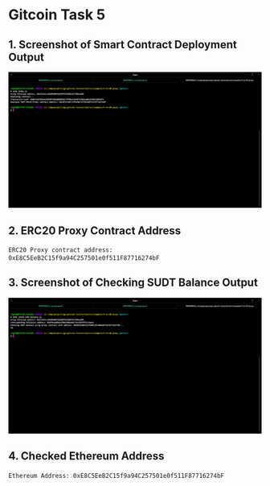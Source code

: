 # Gitcoin Task 5

## 1. Screenshot of Smart Contract Deployment Output
<img src="t5-deploy-contract.png" />


## 2. ERC20 Proxy Contract Address
```
ERC20 Proxy contract address: 0xE8C5EeB2C15f9a94C257501e0f511F87716274bF
```


## 3. Screenshot of Checking SUDT Balance Output

<img src="t5-check-balance.png" />


## 4. Checked Ethereum Address

```
Ethereum Address: 0xE8C5EeB2C15f9a94C257501e0f511F87716274bF
```
